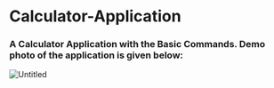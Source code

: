 # Calculator-Application


### A Calculator Application with the Basic Commands. Demo photo of the application is given below:

![Untitled](https://user-images.githubusercontent.com/61194871/112621397-b1b63100-8e4f-11eb-9d5a-353dc4399e0c.png)
